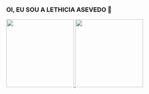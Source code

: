 ### OI, EU SOU A LETHICIA ASEVEDO 👋

<div>

<a  href="https://github.com/lethiciaasevedo1999">

<img  height="180em"  src="https://github-readme-stats.vercel.app/api?username=lethiciaasevedo1999&show_icons=true&theme=react&include_all_commits=true&count_private=true"/>

<img  height="180em"  src="https://github-readme-stats.vercel.app/api/top-langs/?username=lethiciaasevedo1999&layout=compact&langs_count=16&theme=react"/>

<div>


